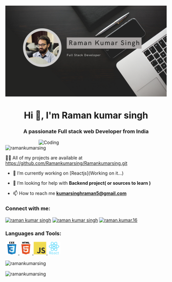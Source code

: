 ![logo](https://github.com/Ramankumarsing/Ramankumarsing/blob/main/bannerimages/Bannerimg.png.png)
<h1 align="center">Hi 👋, I'm Raman kumar singh</h1>
<h3 align="center">A passionate Full stack web Developer from India</h3>

<img align="right" alt="Coding" width="400" src="https://user-images.githubusercontent.com/55389276/140866485-8fb1c876-9a8f-4d6a-98dc-08c4981eaf70.gif">

<p align="left"> <img src="https://komarev.com/ghpvc/?username=ramankumarsing&label=Profile%20views&color=0e75b6&style=flat" alt="ramankumarsing" /> </p>

👨‍💻 All of my projects are available at https://github.com/Ramankumarsing/Ramankumarsing.git

- 🔭 I’m currently working on [Reactjs](Working on it...)

- 🤝 I’m looking for help with **Backend project( or sources to learn )**

- 📫 How to reach me **kumarsinghraman5@gmail.com**

<h3 align="left">Connect with me:</h3>
<p align="left">
<a href="https://linkedin.com/in/raman kumar singh" target="blank"><img align="center" src="https://raw.githubusercontent.com/rahuldkjain/github-profile-readme-generator/master/src/images/icons/Social/linked-in-alt.svg" alt="raman kumar singh" height="30" width="40" /></a>
<a href="https://fb.com/raman kumar singh" target="blank"><img align="center" src="https://raw.githubusercontent.com/rahuldkjain/github-profile-readme-generator/master/src/images/icons/Social/facebook.svg" alt="raman kumar singh" height="30" width="40" /></a>
<a href="https://instagram.com/raman.kumar.16" target="blank"><img align="center" src="https://raw.githubusercontent.com/rahuldkjain/github-profile-readme-generator/master/src/images/icons/Social/instagram.svg" alt="raman.kumar.16" height="30" width="40" /></a>
</p>

<h3 align="left">Languages and Tools:</h3>
<p align="left"> <a href="https://www.w3schools.com/css/" target="_blank" rel="noreferrer"> <img src="https://raw.githubusercontent.com/devicons/devicon/master/icons/css3/css3-original-wordmark.svg" alt="css3" width="40" height="40"/> </a> <a href="https://www.w3.org/html/" target="_blank" rel="noreferrer"> <img src="https://raw.githubusercontent.com/devicons/devicon/master/icons/html5/html5-original-wordmark.svg" alt="html5" width="40" height="40"/> </a> <a href="https://developer.mozilla.org/en-US/docs/Web/JavaScript" target="_blank" rel="noreferrer"> <img src="https://raw.githubusercontent.com/devicons/devicon/master/icons/javascript/javascript-original.svg" alt="javascript" width="40" height="40"/> </a> <a href="https://reactjs.org/" target="_blank" rel="noreferrer"> <img src="https://raw.githubusercontent.com/devicons/devicon/master/icons/react/react-original-wordmark.svg" alt="react" width="40" height="40"/> </a> </p>

<p><img align="center" src="https://github-readme-stats.vercel.app/api/top-langs?username=ramankumarsing&show_icons=true&locale=en&layout=compact" alt="ramankumarsing" /></p>

<p><img align="center" src="https://github-readme-streak-stats.herokuapp.com/?user=ramankumarsing&" alt="ramankumarsing" /></p>
